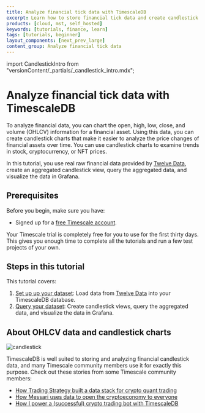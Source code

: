 ```yaml
---
title: Analyze financial tick data with TimescaleDB
excerpt: Learn how to store financial tick data and create candlestick views to analyze price changes
products: [cloud, mst, self_hosted]
keywords: [tutorials, finance, learn]
tags: [tutorials, beginner]
layout_components: [next_prev_large]
content_group: Analyze financial tick data
---
```


import CandlestickIntro from "versionContent/_partials/_candlestick_intro.mdx";

# Analyze financial tick data with TimescaleDB

To analyze financial data, you can chart the open, high, low, close, and volume
(OHLCV) information for a financial asset. Using this data, you can create
candlestick charts that make it easier to analyze the price changes of financial
assets over time. You can use candlestick charts to examine trends in stock,
cryptocurrency, or NFT prices.

In this tutorial, you use real raw financial data provided by
[Twelve Data][twelve-data], create an aggregated candlestick view, query the
aggregated data, and visualize the data in Grafana.

## Prerequisites

Before you begin, make sure you have:

*   Signed up for a [free Timescale account][cloud-install].

<Highlight type="cloud" header="Run all tutorials free" button="Try for free">
Your Timescale trial is completely free for you to use for the first
thirty days. This gives you enough time to complete all the tutorials and run
a few test projects of your own.
</Highlight>

## Steps in this tutorial

This tutorial covers:

1.  [Set up up your dataset][financial-tick-dataset]: Load data from
    [Twelve Data][twelve-data] into your TimescaleDB database.
1.  [Query your dataset][financial-tick-query]: Create candlestick views, query
    the aggregated data, and visualize the data in Grafana.

## About OHLCV data and candlestick charts

<CandlestickIntro />

![candlestick](https://assets.timescale.com/docs/images/tutorials/intraday-stock-analysis/candlestick_fig.png)

TimescaleDB is well suited to storing and analyzing financial candlestick data,
and many Timescale community members use it for exactly this purpose. Check out
these stories from some Timescale community members:

*   [How Trading Strategy built a data stack for crypto quant trading][trading-strategy]
*   [How Messari uses data to open the cryptoeconomy to everyone][messari]
*   [How I power a (successful) crypto trading bot with TimescaleDB][bot]

[cloud-install]: /getting-started/latest/
[financial-tick-dataset]: /tutorials/:currentVersion:/financial-tick-data/financial-tick-dataset/
[financial-tick-query]: /tutorials/:currentVersion:/financial-tick-data/financial-tick-query/
[twelve-data]: https://twelvedata.com/
[trading-strategy]: https://www.timescale.com/blog/how-trading-strategy-built-a-data-stack-for-crypto-quant-trading/
[messari]: https://www.timescale.com/blog/how-messari-uses-data-to-open-the-cryptoeconomy-to-everyone/
[bot]: https://www.timescale.com/blog/how-i-power-a-successful-crypto-trading-bot-with-timescaledb/
